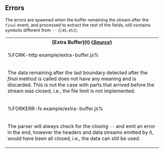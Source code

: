 ## Errors

The errors are spawned when the buffer remaining the stream after the `final` event, and processed to extract the rest of the fields, still contains symbols different from <kbd>-</kbd><kbd>-</kbd> (`[45,45]`).

<table>
<tr><th>[Extra Buffer](t) <a href="example/extra-buffer.js">(<em>Source</em>)</a></th></tr>
<!-- block-start -->
<tr><td>

%FORK-http example/extra-buffer.js%
</td></tr>
<tr><td><md2html>

The data remaining after the last boundary detected after the _final_ method is called does not have any meaning and is discarded. This is not the case with parts that arrived before the stream was closed, i.e., the file limit is not implemented.
</md2html></td></tr>
<!-- /block-end -->
<!-- block-start -->
<tr><td>

%FORKERR-fs example/extra-buffer.js%
</td></tr>
<tr><td><md2html>

The parser will always check for the closing `--` and emit an error in the end, however the headers and data streams emitted by it, would have been all closed, i.e., the data can still be used.
</md2html></td></tr>
<!-- /block-end -->
</table>